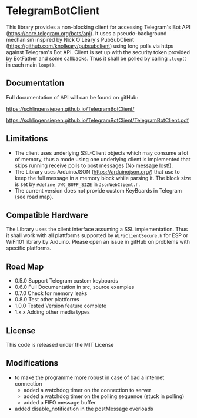 # TelegramBotClient
This library provides a non-blocking client for accessing Telegram's Bot API
(https://core.telegram.org/bots/api). 
It uses a pseudo-background mechanism inspired by Nick O'Leary's
PubSubClient (https://github.com/knolleary/pubsubclient)
using long polls via https against Telegram's Bot API.
Client is set up with the security token provided by BotFather
and some callbacks. Thus it shall be polled by calling `.loop()` 
in each main `loop()`.

## Documentation
Full documentation of API will can be found on gitHub: 

https://schlingensiepen.github.io/TelegramBotClient/

https://schlingensiepen.github.io/TelegramBotClient/TelegramBotClient.pdf

## Limitations
- The client uses underlying SSL-Client objects which may consume a lot of
memory, thus a mode using one underlying client is implemented that skips
running receive polls to post messages (No message lost!).
- The Library uses ArduinoJSON (https://arduinojson.org/) that use to
keep the full message in a memory block while parsing it. The block size is
set by `#define JWC_BUFF_SIZE` in `JsonWebClient.h`.
- The current version does not provide custom KeyBoards in Telegram (see road map).

## Compatible Hardware
The Library uses the client interface assuming a SSL implementation. Thus it shall
work with all plattforms supported by `WiFiClientSecure.h` for ESP or
WiFi101 library by Arduino. Please open an issue in gitHub on problems with specific
platforms.

## Road Map
- 0.5.0 Support Telegram custom keyboards
- 0.6.0 Full Documentation in src, source examples
- 0.7.0 Check for memory leaks
- 0.8.0 Test other plattforms
- 1.0.0 Tested Version feature complete
- 1.x.x Adding other media types

## License
This code is released under the MIT License

## Modifications
- to make the programme more robust in case of bad a internet connection
  - added a watchdog timer on the connection to server
  - added a watchdog timer on the polling sequence (stuck in polling)
  - added a FIFO message buffer 
- added disable_notification in the postMessage overloads